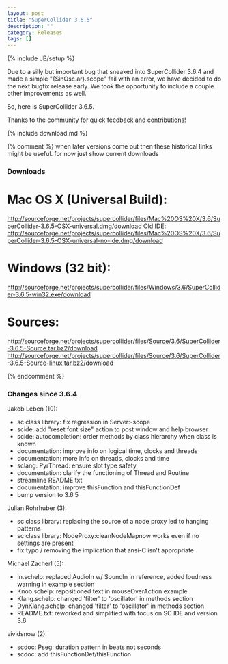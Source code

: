 ```yaml
---
layout: post
title: "SuperCollider 3.6.5"
description: ""
category: Releases
tags: []
---
```

{% include JB/setup %}


Due to a silly but important bug that sneaked into SuperCollider 3.6.4 and made
a simple "{SinOsc.ar}.scope" fail with an error, we have decided to do the next
bugfix release early. We took the opportunity to include a couple other
improvements as well.

So, here is SuperCollider 3.6.5.

Thanks to the community for quick feedback and contributions!

{% include download.md %}

{% comment %}
when later versions come out then these historical links might be useful.
for now just show current downloads


### Downloads ###

# Mac OS X (Universal Build):

http://sourceforge.net/projects/supercollider/files/Mac%20OS%20X/3.6/SuperCollider-3.6.5-OSX-universal.dmg/download
Old IDE:
http://sourceforge.net/projects/supercollider/files/Mac%20OS%20X/3.6/SuperCollider-3.6.5-OSX-universal-no-ide.dmg/download

# Windows (32 bit):

http://sourceforge.net/projects/supercollider/files/Windows/3.6/SuperCollider-3.6.5-win32.exe/download

# Sources:

http://sourceforge.net/projects/supercollider/files/Source/3.6/SuperCollider-3.6.5-Source.tar.bz2/download
http://sourceforge.net/projects/supercollider/files/Source/3.6/SuperCollider-3.6.5-Source-linux.tar.bz2/download

{% endcomment %}


### Changes since 3.6.4 ###

Jakob Leben (10):
- sc class library: fix regression in Server:-scope
- scide: add "reset font size" action to post window and help browser
- scide: autocompletion: order methods by class hierarchy when class is known
- documentation: improve info on logical time, clocks and threads
- documentation: more info on threads, clocks and time
- sclang: PyrThread: ensure slot type safety
- documentation: clarify the functioning of Thread and Routine
- streamline README.txt
- documentation: improve thisFunction and thisFunctionDef
- bump version to 3.6.5

Julian Rohrhuber (3):
- sc class library: replacing the source of a node proxy led to hanging patterns
- sc class library: NodeProxy:cleanNodeMapnow works even if no settings are present
- fix typo /  removing the implication that ansi-C isn't appropriate

Michael Zacherl (5):
- In.schelp: replaced AudioIn w/ SoundIn in reference, added loudness warning in example section
- Knob.schelp: repositioned text in mouseOverAction example
- Klang.schelp: changed 'filter' to 'oscillator' in methods section
- DynKlang.schelp: changed 'filter' to 'oscillator' in methods section
- README.txt: reworked and simplified with focus on SC IDE and version 3.6

vividsnow (2):
- scdoc: Pseg: duration pattern in beats not seconds
- scdoc: add thisFunctionDef/thisFunction
